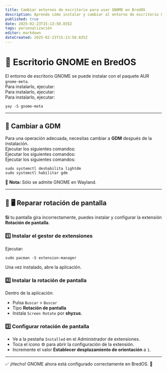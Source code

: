 ```yaml
---
title: Cambiar entornos de escritorio para usar GNOME en BredOS
description: Aprende cómo instalar y cambiar al entorno de escritorio GNOME en BredOS
published: true
date: 2025-02-23T15:13:50.035Z
tags: personalización
editor: markdown
dateCreated: 2025-02-23T15:13:50.035Z
---
```


# 🎨 Escritorio GNOME en BredOS

El entorno de escritorio GNOME se puede instalar con el paquete AUR `gnome-meta`.\
Para instalarlo, ejecutar:\
Para instalarlo, ejecutar:\
Para instalarlo, ejecutar:

```
yay -S gnome-meta
```

---

## 🔄 Cambiar a GDM

Para una operación adecuada, necesitas cambiar a **GDM** después de la instalación.\
Ejecutar los siguientes comandos:\
Ejecutar los siguientes comandos:\
Ejecutar los siguientes comandos:

```
sudo systemctl deshabilita lightdm
sudo systemctl habilitar gdm
```

📝 **Nota:** Sólo se admite GNOME en Wayland.

---

## 🔄 🖥️ Reparar rotación de pantalla

**Si** tu pantalla gira incorrectamente, puedes instalar y configurar la extensión **Rotación de pantalla**.

### 1️⃣ Instalar el gestor de extensiones

Ejecutar:

```
sudo pacman -S extension-manager
```

Una vez instalado, abre la aplicación.

### 2️⃣ Instalar la rotación de pantalla

Dentro de la aplicación:

- Pulsa `Buscar` > `Buscar`
- Tipo **Rotación de pantalla**
- Instala `Screen Rotate` por **shyzus**.

### 3️⃣ Configurar rotación de pantalla

- Ve a la pestaña `Installed` en el Administrador de extensiones.
- Toca el icono ⚙️ para abrir la configuración de la extensión.
- Incremente el valor **Establecer desplazamiento de orientación** a `1`.

---

✅ ¡Hecho! GNOME ahora está configurado correctamente en BredOS. 🚀
